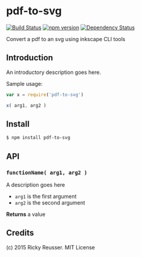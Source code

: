 # pdf-to-svg

[![Build Status](https://travis-ci.org/scijs/pdf-to-svg.svg)](https://travis-ci.org/scijs/pdf-to-svg) [![npm version](https://badge.fury.io/js/pdf-to-svg.svg)](http://badge.fury.io/js/pdf-to-svg) [![Dependency Status](https://david-dm.org/scijs/pdf-to-svg.svg)](https://david-dm.org/scijs/pdf-to-svg)

Convert a pdf to an svg using inkscape CLI tools


## Introduction

An introductory description goes here.

Sample usage:

```javascript
var x = require('pdf-to-svg')

x( arg1, arg2 )
```


## Install

```sh
$ npm install pdf-to-svg
```


## API

### `functionName( arg1, arg2 )`
A description goes here

* `arg1` is the first argument
* `arg2` is the second argument

**Returns** a value


## Credits

(c) 2015 Ricky Reusser. MIT License
